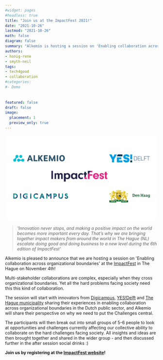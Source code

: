 ```yaml
---
#widget: pages
#headless: true
title: "Join us at the ImpactFest 2021!"
date: "2021-10-26"
lastmod: "2021-10-26"
math: false
diagram: false
summary: "Alkemio is hosting a session on 'Enabling collaboration across organizational boundaries'"
authors:
- honig-rene
- smyth-neil
tags:
- tech4good
- collaboration
#categories:
#- Demo


featured: false
draft: false
image:
  placement: 1
  preview_only: true
---
```

![](./header.png)
> *'Innovation never stops, and making a positive impact on the world  becomes more important every day. That’s why we are bringing together  impact makers from around the world in The Hague (NL) escalate doing  good and doing business to a new level during the 6th edition of  ImpactFest'*



Alkemio is pleased to announce that we are hosting a session on 'Enabling collaboration across organizational boundaries' at the [ImpactFest](https://www.impactfest.nl/) in The Hague on November 4th!



Multi-stakeholder collaborations are complex, especially when they cross organizational boundaries. Yet all the hard problems facing society  need this this kind of collaboration. 

The session will start with innovators from [Digicampus](https://digicampus.tech), [YES!Delft](https://yesdelft.nl) and [The Hague municipality](https://denhaag.nl) sharing their experiences  in  enabling collaboration across organizational boundaries in the Dutch  public sector, and Alkemio will share their perspective on why we need  to put the Challenges central.  

 The participants will then break out into small groups of 5-6 people to  look at opportunities and challenges currently affecting our collective  ability to collaborate on the hard challenges facing society. All  insights and ideas are then brought together and shared in the wider  group - and then discussed further in the after session social drinks :)

**Join us by registering at the [ImpactFest website](https://app.swapcard.com/event/impactfest-2021/planning/UGxhbm5pbmdfNzI1Mzc1)!**
